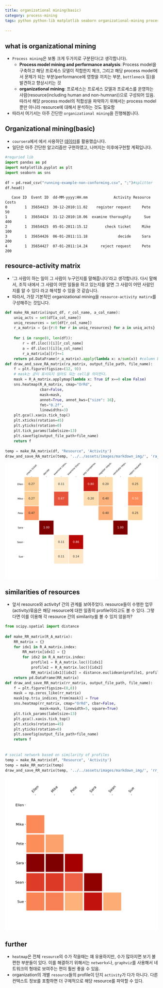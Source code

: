 ```yaml
---
title: organizational mining(basic)
category: process-mining
tags: python python-lib matplotlib seaborn organizational-mining process-mining

---
```


## what is organizational mining

- `Process mining`은 보통 크게 두가지로 구분된다(고 생각합니다). 
    - **Process model mining and performance analysis**: Process model을 구축하고 해당 프로세스 모델이 적합한지 체크, 그리고 해당 process model에서 문제가 되는 부분(performance에 영향을 끼치는 부분, `bottleneck` 등)을 발견하고 향상시키는 것
    - **organizational mining**: 프로세스는 프로세스 모델과 프로세스를 운영하는 사람(resource(including human and non-humnan))으로 구성되어 있음. 따라서 해당 process model의 적합성을 파악하기 위해서는 process model 뿐만 아니라 resource에 대해서 분석하는 것도 필요함
- 따라서 여기서는 아주 간단한 `organizational mining`을 진행해봅니다. 

## Organizational mining(basic)

- `coursera`에서 에서 사용하던 [데이터](http://www.processmining.org/event_logs_and_models_used_in_book)를 활용했습니다. 
- 일단은 아주 간단한 알고리즘만 구현하였고, 나머지는 이후에구현할 계획입니다.

```python
#requried lib
import pandas as pd
import matplotlib.pyplot as plt
import seaborn as sns

df = pd.read_csv("running-example-non-conforming.csv", ";")#splitter
df.head()
```
```
   Case ID  Event ID  dd-MM-yyyy:HH.mm            Activity Resource  Costs
0        1  35654423  30-12-2010:11.02    register request     Pete     50
1        1  35654424  31-12-2010:10.06  examine thoroughly      Sue    400
2        1  35654425  05-01-2011:15.12        check ticket     Mike    100
3        1  35654426  06-01-2011:11.18              decide     Sara    200
4        1  35654427  07-01-2011:14.24      reject request     Pete    200
```

## resource-activity matrix

- '그 사람이 하는 일이 그 사람이 누구인지를 말해줍니다'라고 생각합니다. 다시 말해서, 조직 내에서 그 사람이 어떤 일들을 하고 있는지를 알면 그 사람이 어떤 사람인지를 알 수 있다 라고 해석할 수 있을 것 같습니다. 
- 따라서, 가장 기본적인 organizational mining을 `resource-activity matirx`를 구성해주는 것입니다.

```python
def make_RA_matrix(input_df, r_col_name, a_col_name):
    uniq_acts = set(df[a_col_name])
    uniq_resources = set(df[r_col_name])
    r_a_matrix = {a:{r:0 for r in uniq_resources} for a in uniq_acts}
    
    for i in range(0, len(df)):
        r = df.iloc()[i][r_col_name]
        a = df.iloc()[i][a_col_name]
        r_a_matrix[a][r]+=1
    return pd.DataFrame(r_a_matrix).apply(lambda x: x/sum(x)) #column based 로 나눔
def draw_and_save_RA_matrix(ra_matrix, output_file_path, file_name):
    f = plt.figure(figsize=(12, 9))
    # mask는 굳이 표시되지 않아도 되는 cell을 의미한다.
    mask = R_A_matrix.applymap(lambda x: True if x==0 else False)
    sns.heatmap(R_A_matrix, cmap="OrRd", 
                cbar=False,
                mask=mask,
                annot=True, annot_kws={"size": 16},
                fmt="0.2f", 
                linewidths=3)
    plt.gca().xaxis.tick_top()
    plt.xticks(rotation=45)
    plt.yticks(rotation=0)
    plt.tick_params(labelsize=13)
    plt.savefig(output_file_path+file_name)
    return f
    
temp = make_RA_matrix(df, "Resource", 'Activity')
draw_and_save_RA_matrix(temp, '../../assets/images/markdown_img/', 'ra_matrix.svg')
```

![RA_matrix](/assets/images/markdown_img/ra_matrix.svg)


## similarities of resources 

- 앞서 resource와 activityf 간의 관계를 보여주었다. resource들이 수행한 업무(activity)묶음은 해당 resource에 대한 일종의 profile이라고도 볼 수 있다. 그렇다면 이를 이용해 각 resource 간의 similarity를 볼 수 있지 않을까?

```python
from scipy.spatial import distance

def make_RR_matrix(R_A_matrix):
    RR_matrix = {}
    for idx1 in R_A_matrix.index:
        RR_matrix[idx1] = {}
        for idx2 in R_A_matrix.index:
            profile1 = R_A_matrix.loc()[idx1]
            profile2 = R_A_matrix.loc()[idx2]
            RR_matrix[idx1][idx2] = distance.euclidean(profile1, profile2)
    return pd.DataFrame(RR_matrix)
def draw_and_save_RR_matrix(rr_matrix, output_file_path, file_name):
    f = plt.figure(figsize=(8,8))
    mask = np.zeros_like(rr_matrix)
    mask[np.triu_indices_from(mask)] = True
    sns.heatmap(rr_matrix, cmap="OrRd", cbar=False, 
                mask=mask, linewidth=5, square=True)
    plt.tick_params(labelsize=13)
    plt.gca().xaxis.tick_top()
    plt.xticks(rotation=45)
    plt.yticks(rotation=0)
    plt.savefig(output_file_path+file_name)
    return f


# social network based on similarity of profiles 
temp = make_RA_matrix(df, "Resource", 'Activity')
temp = make_RR_matrix(temp)
draw_and_save_RR_matrix(temp, '../../assets/images/markdown_img/', 'rr_matrix.svg')
```

![RR_matrix](/assets/images/markdown_img/rr_matrix.svg)

## further 

- `heatmap`은 전체 `resource`의 수가 작을때는 꽤 유용하지만, 수가 많아지면 보기 불편한 부분들이 있다. 이를 해결하기 위해서는 `networkx`나, `graphviz`를 사용해서 네트워크의 형태로 보여주는 편이 훨씬 좋을 수 있음.
- organization의 개별 `resource`들의 profile이 단지 `activity`가 다가 아니다. 다른 컨텍스트 정보를 포함하면 더 구체적으로 해당 resource를 파악할 수 있다.